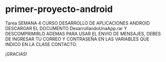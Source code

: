 # primer-proyecto-android
Tarea SEMANA 4 CURSO DESARROLLO DE APLICACIONES ANDROID
DESCARGAR EL DOCUMENTO DesarrollandoUnaApp.rar  Y DESCOMPRIMIRLO
ADEMAS PARA USAR EL ENVIO DE MENSAJES, DEBES DE INGRESAR TU CORREO Y CONTRASEÑA EN LAS VARIABLES QUE INDICO EN LA CLASE CONTACTO.

¡GRACIAS!
